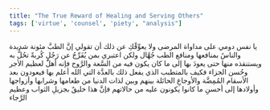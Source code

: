 ```yaml
---
title: "The True Reward of Healing and Serving Others"
tags: ['virtue', 'counsel', 'piety', "analysis"]
---
```


 يا نفس دومي على مداواة المرضى ولا يعوِّقْكِ عن ذلك أن تقولي إنَّ الطبَّ مئونة شديدة والناسُ بمنافعها ومنافع الطب جُهَّال ولكن اعتبري بمن يُفَرِّجُ عن رَجُلٍ كُربةً تحُلُّ به ويستنقذه منها حتى يعودَ بها إلى ما كان يكون فيه من السَّعة والرَّوح فإنه أهلٌ لعظيم الأجر وحُسن الجزاء فكيف بالمتطبب الذي يفعل ذلك بالعدَّة التي الله أعلم بها فيعودون بعد الأسقام المُمِضَّة والأوجاعِ الحائلة بينهم وبين لذات الدنيا من طعامها وشرابها وأزواجها وأولادها إلى أحسنِ ما كانوا يكونون عليه من حالاتهم فإنَّ هذا خليقٌ بجزيلِ الثواب وعظيم الرَّجاء
